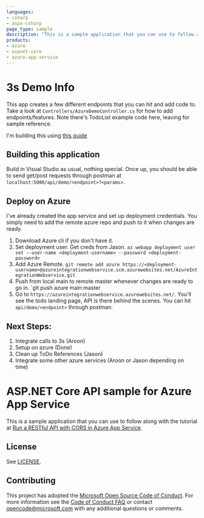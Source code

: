 ```yaml
---
languages:
- csharp
- aspx-csharp
page_type: sample
description: "This is a sample application that you can use to follow along with the Run a RESTful API with CORS in Azure App Service tutorial."
products:
- azure
- aspnet-core
- azure-app-service
---
```


# 3s Demo Info

This app creates a few different endpoints that you can hit and add code to. Take a look at `Controllers/AzureDemoController.cs` for how
to add endpoints/features. Note there's TodoList example code here, leaving for sample reference.

I'm building this using [this guide](https://docs.microsoft.com/en-us/azure/app-service/app-service-web-tutorial-rest-api)

## Building this application
Build in Visual Studio as usual, nothing special. Once up, you should be able to send get/post requests through postman at `localhost:5000/api/demo/<endpoint>?<params>`.

## Deploy on Azure

I've already created the app service and set up deployment credentials. You simply need to add the remote azure repo and push to it when changes are ready.

1. Download Azure cli if you don't have it.
2. Set deployment user. Get creds from Jason. `az webapp deployment user set --user-name <deployment-username> --password <deployment-password>`
2. Add Azure Remote. `git remote add azure https://<deployment-username>@azureintegrationwebservice.scm.azurewebsites.net/AzureIntegrationWebservice.git`
3. Push from local main to remote master whenever changes are ready to go in. `git push azure main:master
4. Go to `https://azureintegrationwebservice.azurewebsites.net/`. You'll see the todo landing page, API is there behind the scenes. You can hit `api/demo/<endpoint>` through postman.

## Next Steps:
1. Integrate calls to 3s (Aroon)
2. Setup on azure (Done)
4. Clean up ToDo References (Jason)
3. Integrate some other azure services (Aroon or Jason depending on time)

# ASP.NET Core API sample for Azure App Service

This is a sample application that you can use to follow along with the tutorial at 
[Run a RESTful API with CORS in Azure App Service](https://docs.microsoft.com/azure/app-service/app-service-web-tutorial-rest-api). 

## License

See [LICENSE](https://github.com/Azure-Samples/dotnet-core-api/blob/master/LICENSE.md).

## Contributing

This project has adopted the [Microsoft Open Source Code of Conduct](https://opensource.microsoft.com/codeofconduct/). For more information see the [Code of Conduct FAQ](https://opensource.microsoft.com/codeofconduct/faq/) or contact [opencode@microsoft.com](mailto:opencode@microsoft.com) with any additional questions or comments.
  
